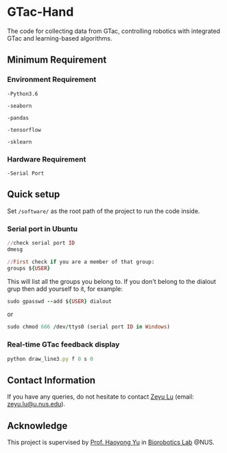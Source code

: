 # GTac-Hand
The code for collecting data from GTac, controlling robotics with integrated GTac and learning-based algorithms.


## Minimum Requirement

### Environment Requirement
```
-Python3.6

-seaborn

-pandas

-tensorflow

-sklearn
```
### Hardware Requirement
```
-Serial Port
```
## Quick setup
Set  ```/software/``` as the root path of the project to run the code inside.
### Serial port in Ubuntu
```ruby
//check serial port ID
dmesg
```
```ruby
//First check if you are a member of that group:
groups ${USER}
```
This will list all the groups you belong to. If you don't belong to the dialout grup then add yourself to it, for example:
```ruby
sudo gpasswd --add ${USER} dialout
```
or
```ruby
sudo chmod 666 /dev/ttys0 (serial port ID in Windows)
```
### Real-time GTac feedback display
```ruby
python draw_line3.py f 0 s 0
```
## Contact Information
If you have any queries, do not hesitate to contact <a href="https://roobooot.github.io/">Zeyu Lu</a> (email: zeyu.lu@u.nus.edu).

## Acknowledge
This project is supervised by <a href="https://www.eng.nus.edu.sg/bme/staff/dr-yuhy/">Prof. Haoyong Yu</a> in <a href="https://wiki.nus.edu.sg/display/biorobotics/Biorobotics+Lab">Biorobotics Lab</a> @NUS.
